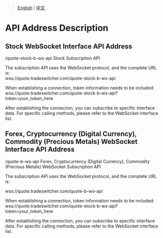 > [English](./api_address_description.md) | [中文](./api_address_description_cn.md)

# API Address Description

## Stock WebSocket Interface API Address

/quote-stock-b-ws-api Stock Subscription API<br/>

The subscription API uses the WebSocket protocol, and the complete URL is:<br/>wss://quote.tradeswitcher.com/quote-stock-b-ws-api

When establishing a connection, token information needs to be included:<br/>wss://quote.tradeswitcher.com/quote-stock-b-ws-api?token=your_token_here<br/>

After establishing the connection, you can subscribe to specific interface data. For specific calling methods, please refer to the WebSocket interface list.<br/>



## Forex, Cryptocurrency (Digital Currency), Commodity (Precious Metals) WebSocket Interface API Address

/quote-b-ws-api Forex, Cryptocurrency (Digital Currency), Commodity (Precious Metals) WebSocket Subscription API<br/>

The subscription API uses the WebSocket protocol, and the complete URL is:<br/>

wss://quote.tradeswitcher.com/quote-b-ws-api<br/>

When establishing a connection, token information needs to be included:<br/>
wss://quote.tradeswitcher.com/quote-stock-b-ws-api?token=your_token_here<br/>

After establishing the connection, you can subscribe to specific interface data. For specific calling methods, please refer to the WebSocket interface list.<br/>
